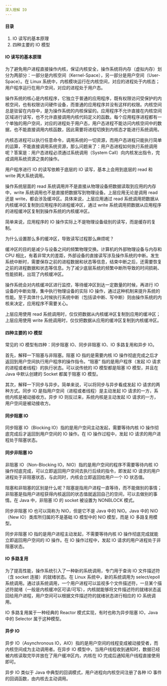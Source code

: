 ```yaml
---
深入理解 IO
---
```


#### 目录

1. IO 读写的基本原理
2. 四种主要的 IO 模型

#### IO 读写的基本原理

为了避免用户进程直接操作内核，保证内核安全，操作系统将内存（虚拟内存）划分为两部分：一部分是内核空间（Kernel-Space），另一部分是用户空间（User-Space）。在 Linux 系统中，内核模块运行在内核空间，对应的进程处于内核态；用户程序运行在用户空间，对应的进程处于用户态。

操作系统的核心是内核程序，它独立于普通的应用程序，既有权限访问受保护的内核空间，也有权限访问硬件设备，而普通的应用程序并没有这样的权限。内核空间总是驻留在内存中，是为操作系统的内核保留的。应用程序不允许直接在内核空间区域进行读写，也不允许直接调用内核代码定义的函数。每个应用程序进程都有一个单独的用户空间，对应的进程处于用户态，用户态进程不能访问内核空间中的数据，也不能直接调用内核函数，因此需要将进程切换到内核态才能进行系统调用。

内核态进程可以执行任意命令，调用系统的一切资源，而用户态进程只能执行简单的运算，不能直接调用系统资源，那么问题来了：用户态进程如何执行系统调用呢？答案是：用户态进程必须通过系统调用（System Call）向内核发出指令，完成调用系统资源之类的操作。

用户程序进行 IO 的读写依赖于底层的 IO 读写，基本上会用到底层的 read 和 write 两大系统调用。

操作系统层面的 read 系统调用并不是直接从物理设备把数据读取到应用的内存中，write 系统调用也不是直接把数据写到物理设备。上层应用无论是调用 read 还是 write，都会涉及缓冲区。具体来说，上层应用通过 read 系统调用把数据从内核缓冲区复制到应用程序的进程缓冲区，通过 write 系统调用把数据从应用程序的进程缓冲区复制到操作系统的内核缓冲区。

简单来说，应用程序的 IO 操作实际上不是物理设备级别的读写，而是缓存的复制。

为什么设置那么多的缓冲区，导致读写过程那么麻烦呢？

缓冲区的目的是减少与设备之间的频繁物理交换。计算机的外部物理设备与内存和 CPU 相比，有着非常大的差距，外部设备的直接读写涉及操作系统的中断。发生系统中断时，需要保存之前的进程数据和状态等信息，结束中断之后，还需要恢复之前的进程数据和状态等信息。为了减少底层系统的频繁中断所导致的时间损耗、性能损耗，出现了内核缓冲区。

操作系统会对内核缓冲区进行监控，等待缓冲区到达一定数量的时候，再进行 IO 设备的中断处理，集中执行物理设备的实际 IO 操作，通过这种机制来提升系统的性能。至于具体什么时候执行系统中断（包括读中断、写中断）则由操作系统的内核来决定，应用程序不需要关心。

上层应用使用 read 系统调用时，仅仅把数据从内核缓冲区复制到应用的缓冲区；上层应用使用 write 系统调用时，仅仅把数据从应用的缓冲区复制到内核缓冲区。

#### 四种主要的 IO 模型

常见的 IO 模型有四种：同步阻塞 IO、同步非阻塞 IO、IO 多路复用和异步 IO。

首先，解释一下阻塞与非阻塞。阻塞 IO 指的是需要内核 IO 操作彻底完成之后才返回到用户空间执行用户程序的操作指令。“阻塞” 指的是用户程序（发起 IO 请求的进程或者线程）的执行状态。可以说传统的 IO 模型都是阻塞 IO 模型，并且在 Java 中默认创建的 Socket 都属于阻塞  IO 模型。

其次，解释一下同步与异步。简单来说，可以将同步与异步看成发起 IO 请求的两种方式。同步 IO 是指用户空间（进程或者线程）是主动发起 IO 请求的一方，系统内核是被动接收方。异步 IO 则反过来，系统内核是主动发起 IO 请求的一方，用户空间是被动接收方。

#### 同步阻塞 IO

同步阻塞 IO（Blocking IO）指的是用户空间主动发起，需要等待内核 IO 操作彻底完成后才返回到用户空间的 IO 操作。在 IO 操作过程中，发起 IO 请求的用户进程处于阻塞状态。

#### 同步非阻塞 IO

非阻塞 IO（Non-Blocking IO，NIO）指的是用户空间的程序不需要等待内核 IO 操作彻底完成，可以立即返回用户空间去执行后续的指令，即发起 IO 请求的用户进程处于非阻塞状态，与此同时，内核会立即返回给用户一个 IO 状态值。

阻塞和非阻塞的区别是什么呢？阻塞是指用户进程一直等待，而不能做别的事情；非阻塞是指用户进程获得内核返回的状态值就返回自己的空间，可以去做别的事情。在 Java 中，非阻塞 IO 的 socket 被设置为 NONBLOCK 模式。

同步非阻塞 IO 也可以简称为 NIO，但是它不是 Java 中的 NIO。Java 中的 NIO（New IO）类库所归属的不是基础 IO 模型中的 NIO 模型，而是 IO 多路复用模型。

同步非阻塞 IO 指的是用户进程主动发起，不需要等待内核 IO 操作彻底完成就能立即返回用户空间的 IO 操作。在 IO 操作过程中，发起 IO 请求的用户进程处于非阻塞状态。

#### IO 多路复用

为了提高性能，操作系统引入了一种新的系统调用，专门用于查询 IO 文件描述符（含 socket 连接）的就绪状态。在 Linux 系统中，新的系统调用为 select/epoll 系统调用。通过该系统调用，一个用户进程可以监视多个文件描述符，一旦某个描述符就绪（一般是内核缓冲区可读/可写），内核就能够将文件描述符的就绪状态返回给用户进程，用户空间可以根据文件描述符的就绪状态进行相应的 IO 系统调用。

IO 多路复用属于一种经典的 Reactor 模式实现，有时也称为异步阻塞 IO，Java 中的 Selector 属于这种模型。

#### 异步 IO

异步 IO（Asynchronous IO，AIO）指的是用户空间的线程变成被动接受者，而内核空间成为主动调用者。在异步 IO 模型中，当用户线程收到通知时，数据已经被内核读取完毕并放在了用户缓冲区内，内核在 IO 完成后通知用户线程直接使用即可。

异步 IO 类似于 Java 中典型的回调模式，用户进程向内核空间注册了各种 IO 事件的回调函数，由内核去主动调用。